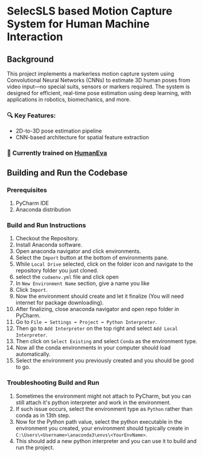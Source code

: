 # SelecSLS based Motion Capture System for Human Machine Interaction
## Background
This project implements a markerless motion capture system using Convolutional Neural Networks (CNNs) to estimate 3D human poses from video input—no special suits, sensors or markers required.
The system is designed for efficient, real-time pose estimation using deep learning, with applications in robotics, biomechanics, and more.

### 🔍 Key Features:
- 2D-to-3D pose estimation pipeline
- CNN-based architecture for spatial feature extraction

### 📌 Currently trained on [HumanEva](http://humaneva.is.tue.mpg.de/)

## Building and Run the Codebase
### Prerequisites
1. PyCharm IDE
2. Anaconda distribution

### Build and Run Instructions
1. Checkout the Repository.
2. Install Anaconda software.
3. Open anaconda navigator and click environments.
4. Select the `Import` button at the bottom of environments pane.
5. While `Local Drive` selected, click on the folder icon and navigate to the repository folder you just cloned.
6. select the `cudaenv.yml` file and click open
7. In `New Environment Name` section, give a name you like
8. Click `Import`.
9. Now the environment should create and let it finalize (You will need internet for package downloading).
10. After finalizing, close anaconda navigator and open repo folder in PyCharm.
11. Go to `File ➡️ Settings ➡️ Project ➡️ Python Interpreter`.
12. Then go to `Add Interpreter` on the top right and select  `Add Local Interpreter`.
13. Then click on `Select Existing` and select `Conda` as the environment type.
14. Now all the conda environments in your computer should load automatically.
15. Select the environment you previously created and you should be good to go.

### Troubleshooting Build and Run
1. Sometimes the environment might not attach to PyCharm, but you can still attach it's python interpreter and work in the environment.
2. If such issue occurs, select the environment type as `Python` rather than conda as in 13th step.
3. Now for the Python path value, select the python executable in the environment you created, your environment should typically create in `C:\Users\<Username>\anaconda3\envs\<YourEnvName>`.
4. This should add a new python interpreter and you can use it to build and run the project.
